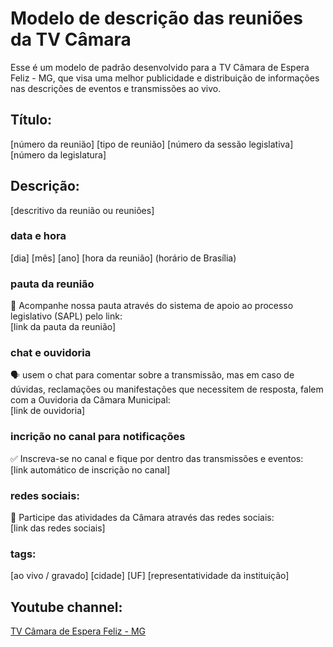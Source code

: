 # Modelo de descrição das reuniões da TV Câmara
Esse é um modelo de padrão desenvolvido para a TV Câmara de Espera Feliz - MG, que visa uma melhor publicidade e distribuição de informações nas descrições de eventos e transmissões ao vivo.

## Título:
[número da reunião] [tipo de reunião] [número da sessão legislativa] [número da legislatura]

## Descrição:
[descritivo da reunião ou reuniões]

### data e hora
[dia] [mês] [ano] [hora da reunião] (horário de Brasília)

### pauta da reunião
📃 Acompanhe nossa pauta através do sistema de apoio ao processo legislativo (SAPL) pelo link:<br>
[link da pauta da reunião]

### chat e ouvidoria
🗣 usem o chat para comentar sobre a transmissão, mas em caso de dúvidas, reclamações ou manifestações que necessitem de resposta, falem com a Ouvidoria da Câmara Municipal:<br>
[link de ouvidoria]

### incrição no canal para notificações
✅ Inscreva-se no canal e fique por dentro das transmissões e eventos:<br>
[link automático de inscrição no canal]

### redes sociais:
📢 Participe das atividades da Câmara através das redes sociais:<br>
[link das redes sociais]

### tags:
[ao vivo / gravado] [cidade] [UF] [representatividade da instituição]

## Youtube channel:
[TV Câmara de Espera Feliz - MG](https://www.youtube.com/tvcamaraesperafelizmg "TV Câmara de Espera Feliz - MG")
